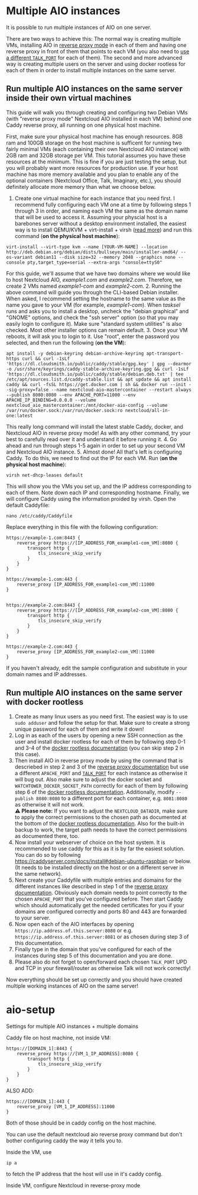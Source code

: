 # Multiple AIO instances
It is possible to run multiple instances of AIO on one server.

There are two ways to achieve this: The normal way is creating multiple VMs, installing AIO in [reverse proxy mode](./reverse-proxy.md) in each of them and having one reverse proxy in front of them that points to each VM (you also need to [use a different `TALK_PORT`](https://github.com/nextcloud/all-in-one#how-to-adjust-the-talk-port) for each of them). The second and more advanced way is creating multiple users on the server and using docker rootless for each of them in order to install multiple instances on the same server. 

## Run multiple AIO instances on the same server inside their own virtual machines
This guide will walk you through creating and configuring two Debian VMs (with "reverse proxy mode" Nextcloud AIO installed in each VM) behind one Caddy reverse proxy, all running on one physical host machine.

First, make sure your physical host machine has enough resources. 8GB ram and 100GB storage on the host machine is sufficent for running two fairly minimal VMs (each containing their own Nextcloud AIO instance) with 2GB ram and 32GB storage per VM. This tutorial assumes you have these resources at the minimum. This is fine if you are just testing the setup, but you will probably want more resources for production use. If your host machine has more memory available and you plan to enable any of the optional containers (Nextcloud Office, Talk, Imaginary, etc.), you should definitely allocate more memory than what we choose below.
1. Create one virtual machine for each instance that you need first. I recommend fully configuring each VM one at a time by following steps 1 through 3 in order, and naming each VM the same as the domain name that will be used to access it. Assuming your physcial host is a barebones server without a desktop environment installed, the easiest way is to install QEMU/KVM + virt-install + virsh ([read more](https://wiki.debian.org/KVM)) and run this command (**on the physical host machine**):
```shell
virt-install --virt-type kvm --name [YOUR-VM-NAME] --location http://deb.debian.org/debian/dists/bullseye/main/installer-amd64/ --os-variant debian11 --disk size=32 --memory 2048 --graphics none --console pty,target_type=serial --extra-args "console=ttyS0"
```
For this guide, we'll assume that we have two domains where we would like to host Nextcloud AIO, *example1.com* and *example2.com*. Therefore, we create 2 VMs named *example1-com* and *example2-com*.
2. Running the above command will guide you through the CLI-based Debian installer. When asked, I recommend setting the hostname to the same value as the name you gave to your VM (for example, *example1-com*). When *tasksel* runs and asks you to install a desktop, uncheck the "debian graphical" and "GNOME" options, and check the "ssh server" option (so that you may easily login to configure it). Make sure "standard system utilities" is also checked. Most other installer options can remain default.
3. Once your VM reboots, it will ask you to login to it. Use "root", enter the password you selected, and then run the following (**on the VM**):
```shell
apt install -y debian-keyring debian-archive-keyring apt-transport-https curl && curl -1sLf 'https://dl.cloudsmith.io/public/caddy/stable/gpg.key' | gpg --dearmor -o /usr/share/keyrings/caddy-stable-archive-keyring.gpg && curl -1sLf 'https://dl.cloudsmith.io/public/caddy/stable/debian.deb.txt' | tee /etc/apt/sources.list.d/caddy-stable.list && apt update && apt install caddy && curl -fsSL https://get.docker.com | sh && docker run --init --sig-proxy=false --name nextcloud-aio-mastercontainer --restart always --publish 8080:8080 --env APACHE_PORT=11000 --env APACHE_IP_BINDING=0.0.0.0 --volume nextcloud_aio_mastercontainer:/mnt/docker-aio-config --volume /var/run/docker.sock:/var/run/docker.sock:ro nextcloud/all-in-one:latest
```
This really long command will install the latest stable Caddy, docker, and Nextcloud AIO in reverse proxy mode! As with any other command, try your best to carefully read over it and understand it before running it.
4. Go ahead and run through steps 1-5 again in order to set up your second VM and Nextcloud AIO instance.
5. Almost done! All that's left is configuring Caddy. To do this, we need to find out the IP for each VM. Run (**on the physical host machine**):
```shell
virsh net-dhcp-leases default
```
This will show you the VMs you set up, and the IP address corresponding to each of them. Note down each IP and corresponding hostname.
Finally, we will configure Caddy using the information proided by virsh. Open the default Caddyfile:
```shell
nano /etc/caddy/Caddyfile
```
Replace everything in this file with the following configuration:
```shell
https://example-1.com:8443 {
    reverse_proxy https://[IP_ADDRESS_FOR_example1-com_VM]:8080 {
        transport http {
            tls_insecure_skip_verify
        }
    }
}

https://example-1.com:443 {
    reverse_proxy [IP_ADDRESS_FOR_example1-com_VM]:11000
}


https://example-2.com:8443 {
    reverse_proxy https://[IP_ADDRESS_FOR_example2-com_VM]:8080 {
        transport http {
            tls_insecure_skip_verify
        }
    }
}

https://example-2.com:443 {
    reverse_proxy [IP_ADDRESS_FOR_example2-com_VM]:11000
}
```
If you haven't already, edit the sample configuration and substitute in your domain names and IP addresses.

## Run multiple AIO instances on the same server with docker rootless
1. Create as many linux users as you need first. The easiest way is to use `sudo adduser` and follow the setup for that. Make sure to create a strong unique password for each of them and write it down!
1. Log in as each of the users by opening a new SSH connection as the user and install docker rootless for each of them by following step 0-1 and 3-4 of the [docker rootless documentation](./docker-rootless.md) (you can skip step 2 in this case).
1. Then install AIO in reverse proxy mode by using the command that is descriebed in step 2 and 3 of the [reverse proxy documentation](./reverse-proxy.md) but use a different `APACHE_PORT` and [`TALK_PORT`](https://github.com/nextcloud/all-in-one#how-to-adjust-the-talk-port) for each instance as otherwise it will bug out. Also make sure to adjust the docker socket and `WATCHTOWER_DOCKER_SOCKET_PATH` correctly for each of them by following step 6 of the [docker rootless documentation](./docker-rootless.md). Additionally, modify `--publish 8080:8080` to a different port for each container, e.g. `8081:8080` as otherwise it will not work.<br>
**⚠️ Please note:** If you want to adjust the `NEXTCLOUD_DATADIR`, make sure to apply the correct permissions to the chosen path as documented at the bottom of the [docker rootless documentation](./docker-rootless.md). Also for the built-in backup to work, the target path needs to have the correct permissions as documented there, too.
1. Now install your webserver of choice on the host system. It is recommended to use caddy for this as it is by far the easiest solution. You can do so by following https://caddyserver.com/docs/install#debian-ubuntu-raspbian or below. (It needs to be installed directly on the host or on a different server in the same network).
1. Next create your Caddyfile with multiple entries and domains for the different instances like described in step 1 of the [reverse proxy documentation](./reverse-proxy.md). Obviously each domain needs to point correctly to the chosen `APACHE_PORT` that you've configured before. Then start Caddy which should automatically get the needed certificates for you if your domains are configured correctly and ports 80 and 443 are forwarded to your server.
1. Now open each of the AIO interfaces by opening `https://ip.address.of.this.server:8080` or e.g. `https://ip.address.of.this.server:8081` or as chosen during step 3 of this documentation. 
1. Finally type in the domain that you've configured for each of the instances during step 5 of this documentation and you are done.
1. Please also do not forget to open/forward each chosen `TALK_PORT` UPD and TCP in your firewall/router as otherwise Talk will not work correctly!

Now everything should be set up correctly and you should have created multiple working instances of AIO on the same server!












# aio-setup
Settings for multiple AIO instances + multiple domains

Caddy file on host machine, not inside VM:

```
https://[DOMAIN_1]:8443 {
    reverse_proxy https://[VM_1_IP_ADDRESS]:8080 {
        transport http {
            tls_insecure_skip_verify
        }
    }
}
```
ALSO ADD:
```
https://[DOMAIN_1]:443 {
    reverse_proxy [VM_1_IP_ADDRESS]:11000
}
```

Both of those should be in caddy config on the host machine.

You can use the default nextcloud aio reverse proxy command but don't bother configuring caddy the way it tells you to.

Inside the VM, use
```shell
ip a
```
to fetch the IP address that the host will use in it's caddy config.

Inside VM, configure Nextcloud in reverse-proxy mode
